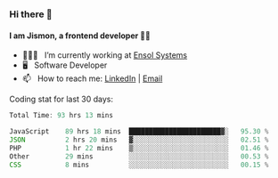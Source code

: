 ### Hi there 👋

#### I am Jismon, a frontend developer 👦🏻

- 🧑🏻‍💻   &nbsp; I’m currently working at <a href='https://www.ensolsystems.com/' target="_blank">Ensol Systems</a>
- 🖥   &nbsp; Software Developer
- 📫   &nbsp; How to reach me: <a href='https://www.linkedin.com/in/jismonthomas/'>LinkedIn</a> | <a href='mailto:hellojismonthomas@gmail.com'>Email</a>

Coding stat for last 30 days:
<!--START_SECTION:waka-->

```javascript
Total Time: 93 hrs 13 mins

JavaScript    89 hrs 18 mins  ███████████████████████▓░   95.30 %
JSON          2 hrs 20 mins   ▓░░░░░░░░░░░░░░░░░░░░░░░░   02.51 %
PHP           1 hr 22 mins    ▒░░░░░░░░░░░░░░░░░░░░░░░░   01.46 %
Other         29 mins         ░░░░░░░░░░░░░░░░░░░░░░░░░   00.53 %
CSS           8 mins          ░░░░░░░░░░░░░░░░░░░░░░░░░   00.15 %
```

<!--END_SECTION:waka-->

<!--
**jismonthomas/jismonthomas** is a ✨ _special_ ✨ repository because its `README.md` (this file) appears on your GitHub profile.

Here are some ideas to get you started:

- 🔭 I’m currently working on ...
- 🌱 I’m currently learning ...
- 👯 I’m looking to collaborate on ...
- 🤔 I’m looking for help with ...
- 💬 Ask me about ...
- 📫 How to reach me: ...
- 😄 Pronouns: ...
- ⚡ Fun fact: ...
-->

